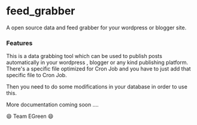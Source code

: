 # feed_grabber
A open source data and feed grabber for your wordpress or blogger site.

### Features

This is a data grabbing tool which can be used to publish posts automatically in your wordpress , blogger or any kind
publishing platform. There's a specific file optimized for Cron Job and you have to just
add that specific file to Cron Job.

Then you need to do some modifications in your database in order to use this.

More documentation coming soon ....

:smile: Team EGreen :smile:
